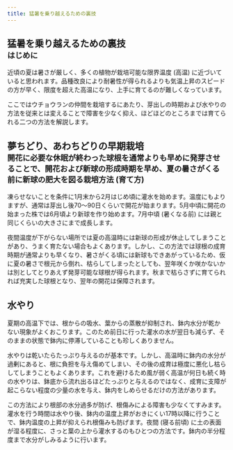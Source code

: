 ```yaml
---
title: 猛暑を乗り越えるための裏技
---
```

## 猛暑を乗り越えるための裏技<br /><small>はじめに</small>
近頃の夏は暑さが厳しく、多くの植物が栽培可能な限界温度 (高温) に近づいていると思われます。品種改良により耐暑性が得られるよりも気温上昇のスピードの方が早く、限度を超えた高温になり、上手に育てるのが難しくなっています。

ここではウチョウランの仲間を栽培するにあたり、芽出しの時期および水やりの方法を従来とは変えることで障害を少なく抑え、ほどほどのところまでは育てられる二つの方法を解説します。

## 夢ちどり、あわちどりの早期栽培<br /><small>開花に必要な休眠が終わった球根を通常よりも早めに発芽させることで、開花および新球の形成時期を早め、夏の暑さがくる前に新球の肥大を図る栽培方法 (育て方)</small>
凍らせないことを条件に1月末から2月はじめ頃に灌水を始めます。温度にもよりますが、通常は芽出し後70～90日くらいで開花が始まります。5月中頃に開花の始まった株では6月頃より新球を作り始めます。7月中頃 (暑くなる前) には親と同じくらいの大きさにまで成長します。

夜間温度が下がらない場所では夏の高温時には新球の形成が休止してしまうことがあり、うまく育たない場合もよくあります。しかし、この方法では球根の成育時期が通常よりも早くなり、暑さがくる頃には新球もできあがっているため、仮に夏の暑さで根元から倒れ、枯らしてしまったとしても、翌年咲くか咲かないかは別としてとりあえず発芽可能な球根が得られます。秋まで枯らさずに育てられれば充実した球根となり、翌年の開花は保障されます。

## 水やり
夏期の高温下では、根からの吸水、葉からの蒸散が抑制され、鉢内水分が乾かない現象がよくおこります。このため前日に行った灌水の水が翌日も減らず、そのままの状態で鉢内に停滞していることも珍しくありません。

水やりは乾いたらたっぷり与えるのが基本です。しかし、高温時に鉢内の水分が過剰にあると、根に負担を与え傷めてしまい、その後の成育は極度に悪化し枯らしてしまうこともよくあります。これを避けるため風が弱く高温が何日も続く時の水やりは、鉢底から流れ出るほどたっぷりと与えるのではなく、成育に支障が起こらない程度の少量の水を与え、鉢内をしめらせるだけの方法があります。

この方法により根部の水分過多が防げ、根傷みによる障害も少なくてすみます。灌水を行う時間は水やり後、鉢内の温度上昇がおきにくい17時以降に行うことで、鉢内温度の上昇が抑えられ根傷みも防げます。夜間 (寝る前頃) に土の表面が湿る程度に、さっと葉の上から灌水するのもひとつの方法です。鉢内の半分程度まで水分がしみるように行います。
